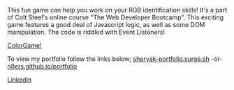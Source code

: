 This fun game can help you work on your RGB identification skills! 
It's a part of Colt Steel's online course "The Web Developer Bootcamp". 
This exciting game features a good deal of Javascript logic, as well as some DOM manipulation. 
The code is riddled with Event Listeners!

<a href="http://sheryak-colorgame.surge.sh/" target="_blank">ColorGame!</a>

To view my portfolio follow the links below;
<a href="http://sheryak-portfolio.surge.sh/" target="_blank">sheryak-portfolio.surge.sh</a>
-or-
<a href="https://n8ers.github.io/portfolio/" target="_blank">n8ers.github.io/portfolio</a>

<a href="https://www.linkedin.com/in/nathan-sheryak-405083136/" target="_blank">Linkedin</a>
